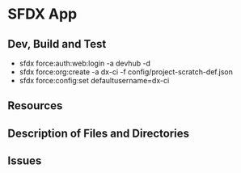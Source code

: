 # SFDX  App

## Dev, Build and Test
- sfdx force:auth:web:login -a devhub -d
- sfdx force:org:create -a dx-ci -f config/project-scratch-def.json
- sfdx force:config:set defaultusername=dx-ci

## Resources


## Description of Files and Directories


## Issues


